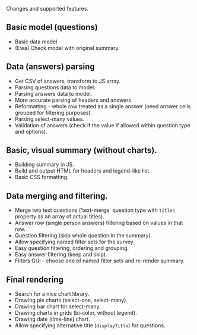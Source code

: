 Changes and supported features.

## Basic model (questions)

* Basic data model.
* (Ewa) Check model with original summary.

## Data (answers) parsing

* Get CSV of answers, transform to JS array.
* Parsing questions data to model.
* Parsing answers data to model.
* More accurate parsing of headers and answers.
* Reformatting - whole row treated as a single answer (need answer cells grouped for filtering purposes).
* Parsing select-many values.
* Validation of answers (check if the value if allowed within question type and options).

## Basic, visual summary (without charts).

* Building summary in JS.
* Build and output HTML for headers and legend-like list.
* Basic CSS formatting.

## Data merging and filtering.

* Merge two text questions ('text-merge' question type with `titles` property as an array of actual titles).
* Answer row (single person answers) filtering based on values in that row.
* Question filtering (skip whole question in the summary).
* Allow specifying named filter sets for the survey
* Easy question filtering, ordering and grouping.
* Easy answer filtering (keep and skip).
* Filters GUI - choose one of named filter sets and re-render summary.

## Final rendering

* Search for a nice chart library.
* Drawing pie charts (select-one, select-many).
* Drawing bar chart for select-many.
* Drawing charts in grids (bi-color, without legend).
* Drawing date (time-line) chart.
* Allow specifying alternative title (`displayTitle`) for questions.
